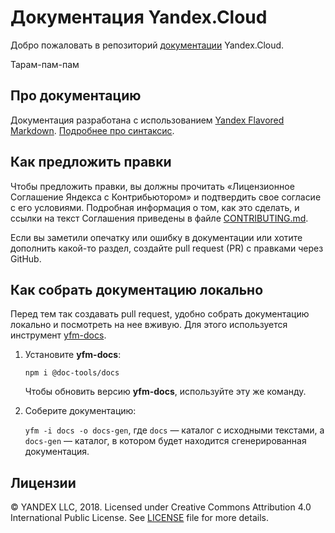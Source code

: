 # Документация Yandex.Cloud

Добро пожаловать в репозиторий [документации](https://cloud.yandex.ru/docs) Yandex.Cloud.

Тарам-пам-пам

## Про документацию

Документация разработана с использованием [Yandex Flavored Markdown](https://github.com/yandex-cloud/yfm-docs). [Подробнее про синтаксис](guides/yfm-syntax-ru.md).

## Как предложить правки

Чтобы предложить правки, вы должны прочитать «Лицензионное Соглашение Яндекса с Контрибьютором»  и подтвердить свое согласие с его условиями. Подробная информация о том, как это сделать, и ссылки на текст Соглашения приведены в файле [CONTRIBUTING.md](CONTRIBUTING.md).

Если вы заметили опечатку или ошибку в документации или хотите дополнить какой-то раздел, создайте pull request (PR) с правками через GitHub.

## Как собрать документацию локально

Перед тем так создавать pull request, удобно собрать документацию локально и посмотреть на нее вживую. Для этого используется инструмент [yfm-docs](https://github.com/yandex-cloud/yfm-docs).

1. Установите **yfm-docs**:
  
   `npm i @doc-tools/docs`
  
   Чтобы обновить версию **yfm-docs**, используйте эту же команду.

1. Соберите документацию: 
  
   `yfm -i docs -o docs-gen`, где `docs` — каталог с исходными текстами, а `docs-gen` — каталог, в котором будет находится сгенерированная документация.

## Лицензии

© YANDEX LLC, 2018. Licensed under Creative Commons Attribution 4.0 International Public License. See [LICENSE](LICENSE) file for more details.
